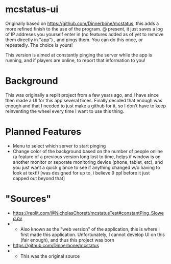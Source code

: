 # mcstatus-ui
Originally based on https://github.com/Dinnerbone/mcstatus, this adds a more refined finish to the use of the program. @ present, it just saves a log of IP addreses you yourself enter in (no features added as of yet to remove them directly in "app") , and pings them. You can do this once, or repeatedly. The choice is yours!

This version is aimed at constantly pinging the server while the app is running, and if players are online, to report that information to you!

# Background
This was originally a replit project from a few years ago, and I have since then made a UI for this app several times. Finally decided that enough was enough and that I needed to just make a github for it, so I don't have to keep reinventing the wheel every time I want to use this thing. 

# Planned Features
* Menu to select which server to start pinging
* Change color of the background based on the number of people online (a feature of a previous version long lost to time, helps if window is on another monitor or seporate monitoring device (phone, tablet, etc), and you just want a quick glance to see if anything changed w/o having to look at text!) [was designed for up to, i believe 9 ppl before it just capped out beyond that]

# "Sources" 
* https://replit.com/@NicholasChorett/mcstatusTest#constantPing_Slowed.py
* * Also known as the "web version" of the application, this is where I first made this application. Unfortunately, I cannot develop UI on this (fair enough), and thus this project was born
* https://github.com/Dinnerbone/mcstatus
* * This was the original source 
